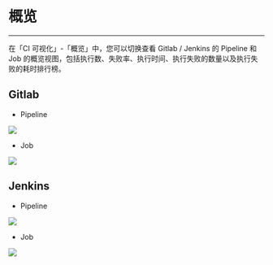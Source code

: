 # 概览
---

在「CI 可视化」-「概览」中，您可以切换查看 Gitlab / Jenkins 的 Pipeline 和 Job 的概览视图，包括执行数、失败率、执行时间、执行失败的数量以及执行失败的耗时排行榜。

## Gitlab

- Pipeline

![](img/10.ci_3.png)

- Job

![](img/10.ci_4.png)

## Jenkins

- Pipeline

![](img/17.CI_2.png)

- Job

![](img/17.CI_3.png)
